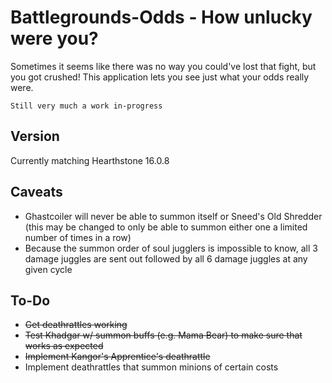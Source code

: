 # Battlegrounds-Odds - How unlucky were you?
Sometimes it seems like there was no way you could've lost that fight, but you got crushed!  This application lets you see just what your odds really were.
```
Still very much a work in-progress
```

## Version
Currently matching Hearthstone 16.0.8

## Caveats
* Ghastcoiler will never be able to summon itself or Sneed's Old Shredder (this may be changed to only be able to summon either one a limited number of times in a row)
* Because the summon order of soul jugglers is impossible to know, all 3 damage juggles are sent out followed by all 6 damage juggles at any given cycle

## To-Do
* ~~Get deathrattles working~~
* ~~Test Khadgar w/ summon buffs (e.g. Mama Bear) to make sure that works as expected~~
* ~~Implement Kangor's Apprentice's deathrattle~~
* Implement deathrattles that summon minions of certain costs
